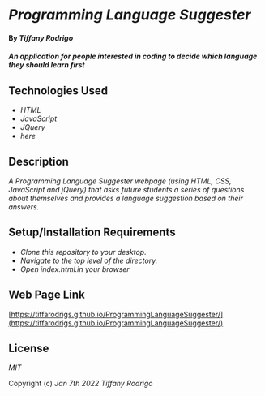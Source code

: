 # _Programming Language Suggester_

#### By _**Tiffany Rodrigo**_

#### _An application for people interested in coding to decide which language they should learn first_

## Technologies Used

* _HTML_
* _JavaScript_
* _JQuery_
* _here_

## Description

_A Programming Language Suggester webpage (using HTML, CSS, JavaScript and jQuery) that asks future students a series of questions about themselves and provides a language suggestion based on their answers._

## Setup/Installation Requirements

* _Clone this repository to your desktop._
* _Navigate to the top level of the directory._
* _Open index.html.in your browser_

## Web Page Link
[https://tiffarodrigs.github.io/ProgrammingLanguageSuggester/](https://tiffarodrigs.github.io/ProgrammingLanguageSuggester/)



## License

_MIT_

Copyright (c) _Jan 7th 2022_ _Tiffany Rodrigo_